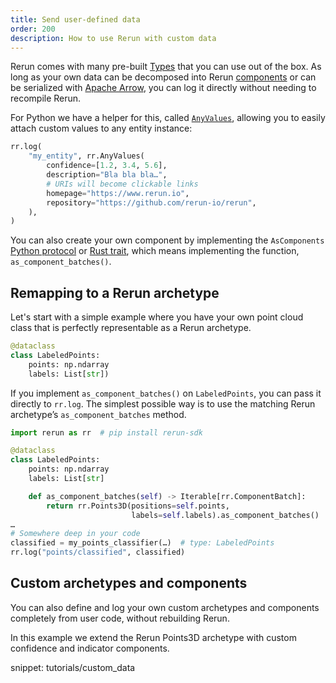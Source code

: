 ```yaml
---
title: Send user-defined data
order: 200
description: How to use Rerun with custom data
---
```


Rerun comes with many pre-built [Types](../../reference/types.md) that you can use out of the box. As long as your own data can be decomposed into Rerun [components](../../reference/types/components.md) or can be serialized with [Apache Arrow](https://arrow.apache.org/), you can log it directly without needing to recompile Rerun.

For Python we have a helper for this, called [`AnyValues`](https://ref.rerun.io/docs/python/main/common/custom_data/), allowing you to easily attach custom values to any entity instance:

```python
rr.log(
    "my_entity", rr.AnyValues(
        confidence=[1.2, 3.4, 5.6],
        description="Bla bla bla…",
        # URIs will become clickable links
        homepage="https://www.rerun.io",
        repository="https://github.com/rerun-io/rerun",
    ),
)
```

You can also create your own component by implementing the `AsComponents` [Python protocol](https://ref.rerun.io/docs/python/0.9.0/common/interfaces/#rerun.AsComponents) or [Rust trait](https://docs.rs/rerun/latest/rerun/trait.AsComponents.html), which means implementing the function, `as_component_batches()`.

## Remapping to a Rerun archetype

Let's start with a simple example where you have your own point cloud class that is perfectly representable as a Rerun archetype.

```python
@dataclass
class LabeledPoints:
    points: np.ndarray
    labels: List[str])
```

If you implement `as_component_batches()` on `LabeledPoints`, you can pass it directly to `rr.log`. The simplest possible way is to use the matching Rerun archetype’s `as_component_batches` method.

```python
import rerun as rr  # pip install rerun-sdk

@dataclass
class LabeledPoints:
    points: np.ndarray
    labels: List[str]

    def as_component_batches(self) -> Iterable[rr.ComponentBatch]:
        return rr.Points3D(positions=self.points,
                           labels=self.labels).as_component_batches()
…
# Somewhere deep in your code
classified = my_points_classifier(…)  # type: LabeledPoints
rr.log("points/classified", classified)
```

## Custom archetypes and components

You can also define and log your own custom archetypes and components completely from user code, without rebuilding Rerun.

In this example we extend the Rerun Points3D archetype with custom confidence and indicator components.

snippet: tutorials/custom_data

<picture>
  <img src="https://static.rerun.io/custom_data/7bb90e1ab4244541164775473c5106e15152b8d0/full.png" alt="">
  <source media="(max-width: 480px)" srcset="https://static.rerun.io/custom_data/7bb90e1ab4244541164775473c5106e15152b8d0/480w.png">
  <source media="(max-width: 768px)" srcset="https://static.rerun.io/custom_data/7bb90e1ab4244541164775473c5106e15152b8d0/768w.png">
  <source media="(max-width: 1024px)" srcset="https://static.rerun.io/custom_data/7bb90e1ab4244541164775473c5106e15152b8d0/1024w.png">
  <source media="(max-width: 1200px)" srcset="https://static.rerun.io/custom_data/7bb90e1ab4244541164775473c5106e15152b8d0/1200w.png">
</picture>
